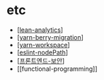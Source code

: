 # etc

- [[lean-analytics]]
- [[yarn-berry-migration]]
- [[yarn-workspace]]
- [[eslint-nodePath]]
- [[프론트엔드-보안]]
- [[functional-programming]]

[//begin]: # "Autogenerated link references for markdown compatibility"
[lean-analytics]: lean-analytics/lean-analytics.md "lean analytics"
[yarn-berry-migration]: yarn-berry-migration.md "yarn berry migration"
[yarn-workspace]: yarn-workspace.md "yarn workspace"
[eslint-nodePath]: eslint-nodepath.md "eslint-nodePath"
[프론트엔드-보안]: 프론트엔드-보안.md "프론트엔드 보안"
[//end]: # "Autogenerated link references"
